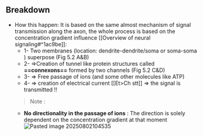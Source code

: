 ## Breakdown 
* How this happen:  It is based on the same almost mechanism of signal transmission along the axon, the whole process is based on the concentration gradient influence [[Overview of neural signaling#^1ac9be]]:
	* 1- Two membranes (location: dendrite-dendrite/soma or soma-soma ) superpose (Fig 5.2 A&B)
	* 2- =>Creation of tunnel like protein structures called **==connexons==** formed by two channels (Fig 5.2 C&D)
	* 3- => Free passage of ions (and some other molecules like ATP)
	* 4- => creation of electrical current [[Et>Ch stt]] => the signal is transmitted !! 
	> Note : 
	* **No directionality in the passage of ions** : The direction is solely dependent on the concentration gradient at that moment
	![Pasted image 20250802104535](Pasted%20image%2020250802104535.png)